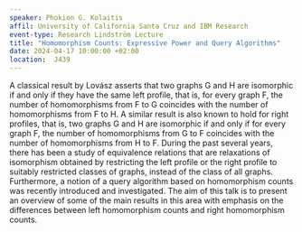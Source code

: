 ```yaml
---
speaker: Phokion G. Kolaitis
affil: University of California Santa Cruz and IBM Research
event-type: Research Lindström Lecture
title: "Homomorphism Counts: Expressive Power and Query Algorithms"
date: 2024-04-17 10:00:00 +02:00
location:  J439
---
```

A classical result by Lovász asserts that two graphs G and H are isomorphic if and only if they have the same left profile, that is, for every graph F, the number of homomorphisms from F to G coincides with the number of homomorphisms from F to H.
A similar result is also known to hold for right profiles, that is, two graphs G and H are isomorphic if and only if for every graph F, the number of homomorphisms from G to F coincides with the number of homomorphisms from H to F.
During the past several years, there has been a study of equivalence relations that are relaxations of isomorphism obtained by restricting the left profile or the right profile to suitably restricted classes of graphs, instead of the class of all graphs.
Furthermore, a notion of a query algorithm based on homomorphism counts was recently introduced and investigated.
The aim of this talk is to present an overview of some of the main results in this area with emphasis on the differences between left homomorphism counts and right homomorphism counts.